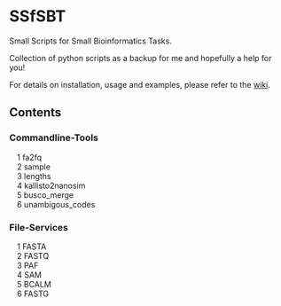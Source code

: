 # SSfSBT
Small Scripts for Small Bioinformatics Tasks.

Collection of python scripts as a backup for me and hopefully a help for you!

For details on installation, usage and examples, please refer to the [wiki](https://github.com/SimonHegele/SSfSBT/wiki).

## Contents

### Commandline-Tools
&emsp;1 fa2fq<br>
&emsp;2 sample<br>
&emsp;3 lengths<br>
&emsp;4 kallisto2nanosim<br>
&emsp;5 busco_merge<br>
&emsp;6 unambigous_codes<br>

### File-Services
&emsp;1 FASTA<br>
&emsp;2 FASTQ<br>
&emsp;3 PAF<br>
&emsp;4 SAM<br>
&emsp;5 BCALM<br>
&emsp;6 FASTG<br>
